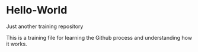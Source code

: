 # Hello-World
Just another training repository

This is a training file for learning the Github process and understanding how it works.
